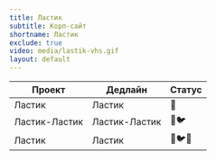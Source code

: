 ```yaml
---
title: Ластик
subtitle: Корп-сайт
shortname: Ластик
exclude: true
video: media/lastik-vhs.gif
layout: default
---
```




|Проект|Дедлайн|Статус|
|-|-|-|
|Ластик|Ластик|🐧|
|Ластик-Ластик|Ластик-Ластик|🐧🐦|
|Ластик|Ластик|🐧🐦🐤|
